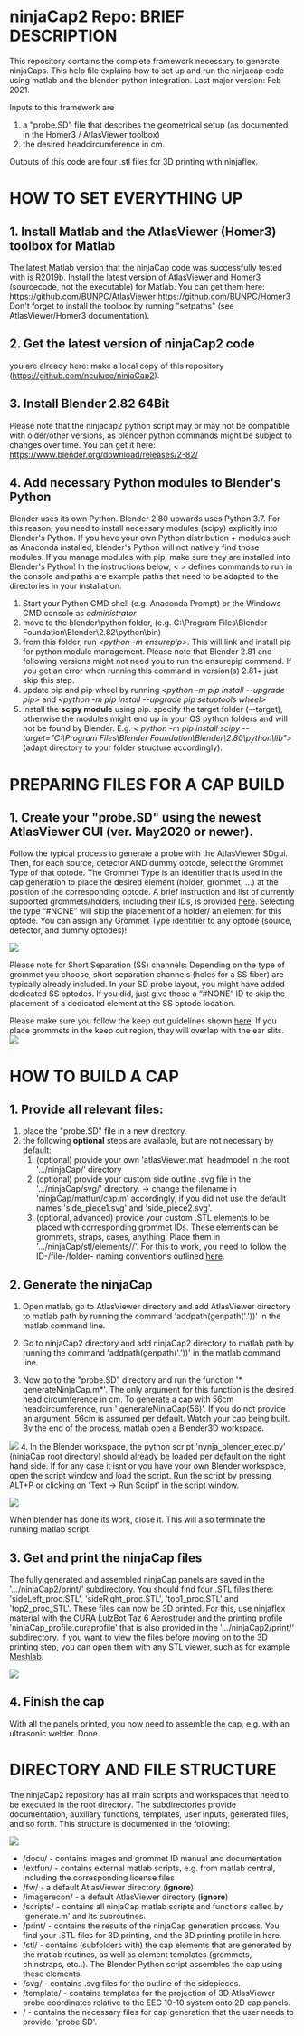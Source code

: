 # ninjaCap2 Repo: BRIEF DESCRIPTION
This repository contains the complete framework necessary to generate ninjaCaps. 
This help file explains how to set up and run the ninjacap code using matlab and the blender-python integration. 
Last major version: Feb 2021.

Inputs to this framework are
1. a "probe.SD" file that describes the geometrical setup (as documented in the Homer3 / AtlasViewer toolbox)
1. the desired headcircumference in cm.

Outputs of this code are four .stl files for 3D printing with ninjaflex.

# HOW TO SET EVERYTHING UP

## 1. Install Matlab and the AtlasViewer (Homer3) toolbox for Matlab
The latest Matlab version that the ninjaCap code was successfully tested with is R2019b.
Install the latest version of AtlasViewer and Homer3 (sourcecode, not the executable) for Matlab. You can get them here:	https://github.com/BUNPC/AtlasViewer
https://github.com/BUNPC/Homer3
Don't forget to install the toolbox by running "setpaths" (see AtlasViewer/Homer3 documentation).

## 2. Get the latest version of ninjaCap2 code
you are already here: make a local copy of this repository (https://github.com/neuluce/ninjaCap2).

## 3. Install Blender 2.82 64Bit 
Please note that the ninjacap2 python script may or may not be compatible with older/other versions, 
as blender python commands might be subject to changes over time.
You can get it here:		https://www.blender.org/download/releases/2-82/

## 4. Add necessary Python modules to Blender's Python
Blender uses its own Python. Blender 2.80 upwards uses Python 3.7.
For this reason, you need to install necessary modules (scipy) explicitly into Blender's Python.
If you have your own Python distribution + modules such as Anaconda installed,
blender's Python will not natively find those modules. 
If you manage modules with pip, make sure they are installed into Blender's Python!
In the instructions below, < > defines commands to run in the console and
paths are example paths that need to be adapted to the directories in your installation.
1. Start your Python CMD shell (e.g. Anaconda Prompt) or the Windows CMD console as *administrator*
1. move to the blender\python folder, (e.g. C:\Program Files\Blender Foundation\Blender\2.82\python\bin)
1. from this folder, run *<python -m ensurepip>*. This will link and install pip for python module management. Please note that Blender 2.81 and following versions might not need you to run the ensurepip command. If you get an error when running this command in version(s) 2.81+ just skip this step.
1. update pip and pip wheel by running *<python -m pip install --upgrade pip>* and
	*<python -m pip install --upgrade pip setuptools wheel>*
1. install the **scipy module** using pip. specify the target folder (--target), otherwise the modules might end up in your
	OS python folders and will not be found by Blender. E.g. *<	python -m pip install scipy --target="C:\Program Files\Blender Foundation\Blender\2.80\python\lib">* 
  (adapt directory to your folder structure accordingly).

# PREPARING FILES FOR A CAP BUILD

## 1. Create your "probe.SD" using the newest AtlasViewer GUI (ver. May2020 or newer). 
Follow the typical process to generate a probe with the AtlasViewer SDgui. Then, for each source, detector AND dummy optode, select the Grommet Type of that optode. The Grommet Type is an identifier that is used in the cap generation to place the desired element (holder, grommet, …) at the position of the corresponding optode. A brief instruction and list of currently supported grommets/holders, including their IDs, is provided [here](https://github.com/neuluce/ninjaCap/blob/master/docu/grommet_lookup.pdf). Selecting the type “#NONE” will skip the placement of a holder/ an element for this optode. You can assign any Grommet Type identifier to any optode (source, detector, and dummy optodes)!

![](https://github.com/neuluce/ninjaCap/blob/master/docu/grommetType.png)

Please note for Short Separation (SS) channels: Depending on the type of grommet you choose, short separation channels (holes for a SS fiber) are typically already included. In your SD probe layout, you might have added dedicated SS optodes. If you did, just give those a “#NONE” ID to skip the placement of a dedicated element at the SS optode location.

Please make sure you follow the keep out guidelines shown [here](https://github.com/neuluce/ninjaCap/blob/master/docu/guidelines_keepOutRegions): If you place grommets in the keep out region, they will overlap with the ear slits.
![](https://github.com/neuluce/ninjaCap/blob/master/docu/keepout.png)

# HOW TO BUILD A CAP 

## 1. Provide all relevant files:
1. place the "probe.SD" file in a new directory.
1. the following **optional** steps are available, but are not necessary by default:
    1. (optional) provide your own 'atlasViewer.mat' headmodel in the root '.../ninjaCap/' directory
    1. (optional) provide your custom side outline .svg file in the '.../ninjaCap/svg/' directory. -> change the filename in 'ninjaCap/matfun/cap.m' accordingly, if you did not use the default names 'side_piece1.svg' and 'side_piece2.svg'.
    1. (optional, advanced) provide your custom .STL elements to be placed with corresponding grommet IDs. These elements can be grommets, straps, cases, anything. Place them in '.../ninjaCap/stl/elements/<identifier>/'. For this to work, you need to follow the ID-/file-/folder- naming conventions outlined [here](https://github.com/neuluce/ninjaCap/blob/master/docu/grommet_lookup.pdf).
	
## 2. Generate the ninjaCap 
1. Open matlab, go to AtlasViewer directory and add AtlasViewer directory to matlab path by running the command 'addpath(genpath('.'))' in the matlab command line. 

2. Go to ninjaCap2 directory and add ninjaCap2 directory to matlab path by running the command 'addpath(genpath('.'))' in the matlab command line.

3. Now go to the "probe.SD" directory and run the function '* generateNinjaCap.m*'. The only argument for this function is the desired head circumference in cm. To generate a cap with 56cm headcircumference, run ' generateNinjaCap(56)'. If you do not provide an argument, 56cm is assumed per default. Watch your cap being built. By the end of the process, matlab open a Blender3D workspace.

![](https://github.com/neuluce/ninjaCap/blob/master/docu/matlab.PNG)
4. In the Blender workspace, the python script 'nynja_blender_exec.py' (ninjaCap root directory) should already be loaded per default on the right hand side. If for any case it isnt or you have your own Blender workspace, open the script window and load the script. Run the script by pressing ALT+P or clicking on 'Text -> Run Script' in the script window.

![](https://github.com/neuluce/ninjaCap/blob/master/docu/blender.png)

When blender has done its work, close it. This will also terminate the running matlab script.

## 3. Get and print the ninjaCap files
The fully generated and assembled ninjaCap panels are saved in the '.../ninjaCap2/print/' subdirectory.
You should find four .STL files there: 'sideLeft_proc.STL', 'sideRight_proc.STL', 'top1_proc.STL' and 'top2_proc_STL'.
These files can now be 3D printed. For this, use ninjaflex material with the CURA LulzBot Taz 6 Aerostruder and the printing profile 'ninjaCap_profile.curaprofile' that is also provided in the '.../ninjaCap2/print/' subdirectory.
If you want to view the files before moving on to the 3D printing step, you can open them with any STL viewer, such as for example [Meshlab](https://sourceforge.net/projects/meshlab/).

![](https://github.com/neuluce/ninjaCap/blob/master/docu/cap.PNG)


## 4. Finish the cap
With all the panels printed, you now need to assemble the cap, e.g. with an ultrasonic welder. Done.

# DIRECTORY AND FILE STRUCTURE
The ninjaCap2 repository has all main scripts and workspaces that need to be executed in the root directory. The subdirectories provide documentation, auxiliary functions, templates, user inputs, generated files, and so forth. This structure is documented in the following:

![](https://github.com/neuluce/ninjaCap/blob/master/docu/dirstruct.PNG)

* /docu/ - contains images and grommet ID manual and documentation
* /extfun/ - contains external matlab scripts, e.g. from matlab central, including the corresponding license files
* /fw/ - a default AtlasViewer directory (**ignore**)
* /imagerecon/ - a default AtlasViewer directory (**ignore**)
* /scripts/ - contains all ninjaCap matlab scripts and functions called by 'generate.m' and its subroutines.
* /print/ - contains the results of the ninjaCap generation process. You find your .STL files for 3D printing, and the 3D printing profile in here.
* /stl/ - contains (subfolders with) the cap elements that are generated by the matlab routines, as well as element templates (grommets, chinstraps, etc..). The Blender Python script assembles the cap using these elements.
* /svg/ - contains .svg files for the outline of the sidepieces. 
* /template/ - contains templates for the projection of 3D AtlasViewer probe coordinates relative to the EEG 10-10 system onto 2D cap panels.
* / - contains the necessary files for cap generation that the user needs to provide: 'probe.SD'.



